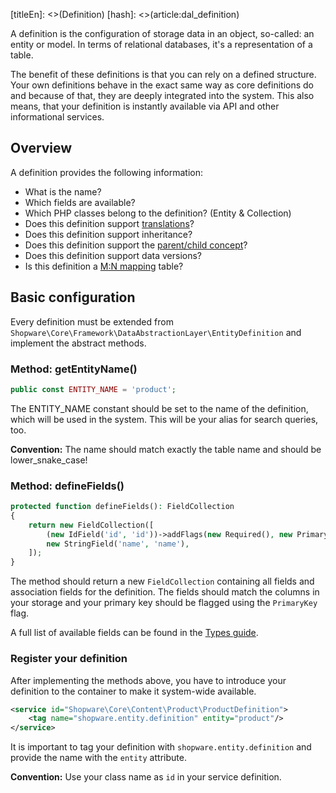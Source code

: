 [titleEn]: <>(Definition)
[hash]: <>(article:dal_definition)

A definition is the configuration of storage data in an object, so-called: an entity or model. In terms of relational databases, it's a representation of a table.

The benefit of these definitions is that you can rely on a defined structure. Your own definitions behave in the exact same way as core definitions do and because of that, they are deeply integrated into the system. This also means, that your definition is instantly available via API and other informational services.

## Overview

A definition provides the following information:

- What is the name?
- Which fields are available?
- Which PHP classes belong to the definition? (Entity & Collection)
- Does this definition support [translations](./120-translations.md)?
- Does this definition support inheritance?
- Does this definition support the [parent/child concept](./110-data-inheritance.md)?
- Does this definition support data versions?
- Is this definition a [M:N mapping](./125-mapping.md) table?

## Basic configuration

Every definition must be extended from `Shopware\Core\Framework\DataAbstractionLayer\EntityDefinition` and implement the abstract methods.

### Method: getEntityName()

```php
public const ENTITY_NAME = 'product';
```

The ENTITY_NAME constant should be set to the name of the definition, which will be used in the system. This will be your alias for search queries, too.

**Convention:** The name should match exactly the table name and should be lower_snake_case!

### Method: defineFields()

```php
protected function defineFields(): FieldCollection
{
    return new FieldCollection([
        (new IdField('id', 'id'))->addFlags(new Required(), new PrimaryKey()),
        new StringField('name', 'name'),
    ]);
}
```

The method should return a new `FieldCollection` containing all fields and association fields for the definition. The fields should match the columns in your storage and your primary key should be flagged using the `PrimaryKey` flag.

A full list of available fields can be found in the [Types guide](./080-types.md).

### Register your definition

After implementing the methods above, you have to introduce your definition to the container to make it system-wide available.

```xml
<service id="Shopware\Core\Content\Product\ProductDefinition">
    <tag name="shopware.entity.definition" entity="product"/>
</service>
```

It is important to tag your definition with `shopware.entity.definition` and provide the name with the `entity` attribute.

**Convention:** Use your class name as `id` in your service definition.
